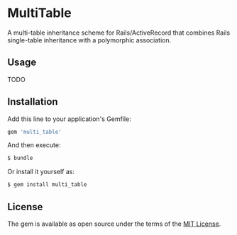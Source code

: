 # MultiTable
A multi-table inheritance scheme for Rails/ActiveRecord that combines
Rails single-table inheritance with a polymorphic association.

## Usage
TODO

## Installation
Add this line to your application's Gemfile:

```ruby
gem 'multi_table'
```

And then execute:
```bash
$ bundle
```

Or install it yourself as:
```bash
$ gem install multi_table
```

## License
The gem is available as open source under the terms of the [MIT License](https://opensource.org/licenses/MIT).
